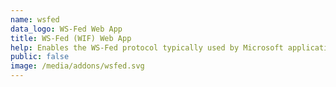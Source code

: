 ```yaml
---
name: wsfed
data_logo: WS-Fed Web App
title: WS-Fed (WIF) Web App
help: Enables the WS-Fed protocol typically used by Microsoft applications (through Windows Identity Foundation).
public: false
image: /media/addons/wsfed.svg
---
```


